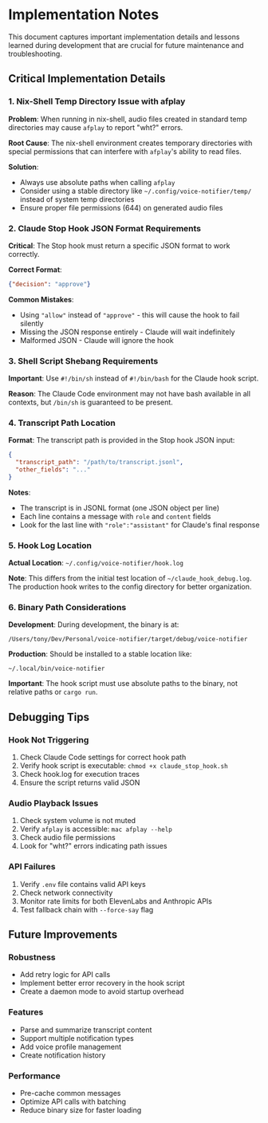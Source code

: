 # Implementation Notes

This document captures important implementation details and lessons learned during development that are crucial for future maintenance and troubleshooting.

## Critical Implementation Details

### 1. Nix-Shell Temp Directory Issue with afplay

**Problem**: When running in nix-shell, audio files created in standard temp directories may cause `afplay` to report "wht?" errors.

**Root Cause**: The nix-shell environment creates temporary directories with special permissions that can interfere with `afplay`'s ability to read files.

**Solution**: 
- Always use absolute paths when calling `afplay`
- Consider using a stable directory like `~/.config/voice-notifier/temp/` instead of system temp directories
- Ensure proper file permissions (644) on generated audio files

### 2. Claude Stop Hook JSON Format Requirements

**Critical**: The Stop hook must return a specific JSON format to work correctly.

**Correct Format**:
```json
{"decision": "approve"}
```

**Common Mistakes**:
- Using `"allow"` instead of `"approve"` - this will cause the hook to fail silently
- Missing the JSON response entirely - Claude will wait indefinitely
- Malformed JSON - Claude will ignore the hook

### 3. Shell Script Shebang Requirements

**Important**: Use `#!/bin/sh` instead of `#!/bin/bash` for the Claude hook script.

**Reason**: The Claude Code environment may not have bash available in all contexts, but `/bin/sh` is guaranteed to be present.

### 4. Transcript Path Location

**Format**: The transcript path is provided in the Stop hook JSON input:
```json
{
  "transcript_path": "/path/to/transcript.jsonl",
  "other_fields": "..."
}
```

**Notes**:
- The transcript is in JSONL format (one JSON object per line)
- Each line contains a message with `role` and `content` fields
- Look for the last line with `"role":"assistant"` for Claude's final response

### 5. Hook Log Location

**Actual Location**: `~/.config/voice-notifier/hook.log`

**Note**: This differs from the initial test location of `~/claude_hook_debug.log`. The production hook writes to the config directory for better organization.

### 6. Binary Path Considerations

**Development**: During development, the binary is at:
```
/Users/tony/Dev/Personal/voice-notifier/target/debug/voice-notifier
```

**Production**: Should be installed to a stable location like:
```
~/.local/bin/voice-notifier
```

**Important**: The hook script must use absolute paths to the binary, not relative paths or `cargo run`.

## Debugging Tips

### Hook Not Triggering
1. Check Claude Code settings for correct hook path
2. Verify hook script is executable: `chmod +x claude_stop_hook.sh`
3. Check hook.log for execution traces
4. Ensure the script returns valid JSON

### Audio Playback Issues
1. Check system volume is not muted
2. Verify `afplay` is accessible: `mac afplay --help`
3. Check audio file permissions
4. Look for "wht?" errors indicating path issues

### API Failures
1. Verify `.env` file contains valid API keys
2. Check network connectivity
3. Monitor rate limits for both ElevenLabs and Anthropic APIs
4. Test fallback chain with `--force-say` flag

## Future Improvements

### Robustness
- Add retry logic for API calls
- Implement better error recovery in the hook script
- Create a daemon mode to avoid startup overhead

### Features
- Parse and summarize transcript content
- Support multiple notification types
- Add voice profile management
- Create notification history

### Performance
- Pre-cache common messages
- Optimize API calls with batching
- Reduce binary size for faster loading